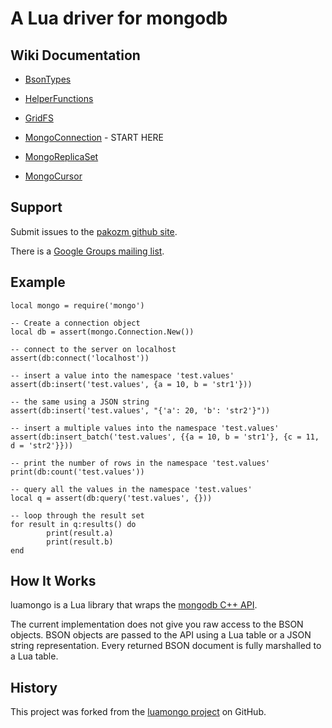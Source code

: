 # A Lua driver for mongodb

## Wiki Documentation

 * <a href="https://github.com/moai/luamongo/wiki/Bsontypes">BsonTypes</a>

 * <a href="https://github.com/moai/luamongo/wiki/Helperfunctions">HelperFunctions</a>

 * <a href="https://github.com/moai/luamongo/wiki/GridFS">GridFS</a>

 * <a href="https://github.com/moai/luamongo/wiki/MongoConnection">MongoConnection</a> - START HERE

 * <a href="https://github.com/moai/luamongo/wiki/MongoReplicaSet">MongoReplicaSet</a>

 * <a href="https://github.com/moai/luamongo/wiki/MongoCursor">MongoCursor</a>

## Support

Submit issues to the <a href="https://github.com/pakozm/luamongo/issues">pakozm github site</a>.

There is a <a href="http://groups.google.com/group/luamongo">Google Groups mailing list</a>.

## Example

    local mongo = require('mongo')

    -- Create a connection object
    local db = assert(mongo.Connection.New())

    -- connect to the server on localhost
    assert(db:connect('localhost'))

    -- insert a value into the namespace 'test.values'
    assert(db:insert('test.values', {a = 10, b = 'str1'}))

    -- the same using a JSON string
    assert(db:insert('test.values', "{'a': 20, 'b': 'str2'}"))

    -- insert a multiple values into the namespace 'test.values'
    assert(db:insert_batch('test.values', {{a = 10, b = 'str1'}, {c = 11, d = 'str2'}}))

    -- print the number of rows in the namespace 'test.values'
    print(db:count('test.values'))

    -- query all the values in the namespace 'test.values'
    local q = assert(db:query('test.values', {}))

    -- loop through the result set
    for result in q:results() do
            print(result.a)
            print(result.b)
    end


## How It Works

luamongo is a Lua library that wraps the <a href="https://github.com/mongodb/mongo-cxx-driver">mongodb C++ API</a>.

The current implementation does not give you raw access to the BSON objects. BSON objects are passed to the API using a Lua table or a JSON string representation.  Every returned BSON document is fully marshalled to a Lua table.

## History

This project was forked from the <a href="http://github.com/moai/luamongo/">luamongo project</a> on GitHub.

